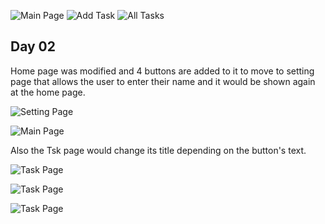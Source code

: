 ![Main Page](./screenshots/1.png)
![Add Task](./screenshots/2.png)
![All Tasks](./screenshots/3.png)

## Day 02

Home page was modified and 4 buttons are added to it to move to setting page that allows the user to enter their name and it would be shown again at the home page.

![Setting Page](./screenshots/21.png)

![Main Page](./screenshots/22.png)

Also the Tsk page would change its title depending on the button's text.

![Task Page](./screenshots/23.png)

![Task Page](./screenshots/24.png)

![Task Page](./screenshots/25.png)